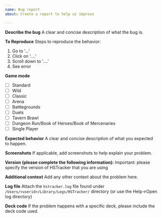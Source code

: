 ```yaml
---
name: Bug report
about: Create a report to help us improve

---
```


**Describe the bug**
A clear and concise description of what the bug is.

**To Reproduce**
Steps to reproduce the behavior:
1. Go to '...'
2. Click on '....'
3. Scroll down to '....'
4. See error

**Game mode**
- [ ] Standard
- [ ] Wild
- [ ] Classic
- [ ] Arena
- [ ] Battlegrounds
- [ ] Duels
- [ ] Tavern Brawl
- [ ] Dungeon Run/Book of Heroes/Book of Mercenaries
- [ ] Single Player

**Expected behavior**
A clear and concise description of what you expected to happen.

**Screenshots**
If applicable, add screenshots to help explain your problem.

**Version (please complete the following information):**
Important: please specify the version of HSTracker that you are using

**Additional context**
Add any other context about the problem here.

**Log file**
Attach the `hstracker.log` file found under `/Users/<userid>/Library/Logs/HSTracker/` directory (or use the Help->Open log directory)

**Deck code**
If the problem happens with a specific deck, please include the deck code used.
